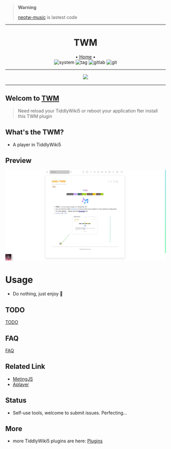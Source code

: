 > **Warning**
> 
> [neotw-music](https://github.com/oeyoews/neotw/tree/main/dev/plugins/neotw-music) is lastest code

<hr>
<h1 align="center">TWM</h1>

<div align="center">
  <span> • </span>
	<a href="https://oeyoews.github.io/twm">Home</a>
  <span> • </span>
</div>

<div align="center">
<img src="https://img.shields.io/badge/System-Linux-white.svg?style=flat-square&logo=linux&logoColor=white&color=BB9AF7" alt="system">
<img src="https://img.shields.io/gitlab/v/tag/oeyoews/twm?color=green&logo=FastAPI&style=flat-square" alt="tag">
<img src="https://img.shields.io/badge/Gitlab-Yes-ffcc00.svg?style=flat-square&logo=gitlab&label=Gitlab" alt="gitlab">
<img src="https://img.shields.io/badge/GIT-Yes-green.svg?style=flat-square&logo=git&label=GIT" alt="git">

<hr>

<img src="https://cdn.jsdelivr.net/gh/oeyoews/img/music-notes.png" width=128 />

</div>

<div align="center">

</div>

<hr>

## Welcom to [TWM](https://twms.vercel.app/)

> Need reload your TiddlyWiki5 or reboot your application fter install this TWM plugin

## What's the TWM?

* A player in TiddlyWiki5

## Preview

<div align="center">
 <img src="img/2022-07-22-16-45-25.png" alt="prwview twm" width=512>
</div>

# Usage

* Do nothing, just enjoy 🎵

## TODO

[TODO](docs/TODO.md)

##  FAQ

[FAQ](docs/FAQ.md)

## Related Link

* [MetingJS](https://github.com/metowolf/MetingJS)
* [Aplayer](https://github.com/DIYgod/APlayer)

## Status

* Self-use tools, welcome to submit issues. Perfecting...

## More

* more TiddlyWiki5 plugins are here: [Plugins](https://tw-cpl.netlify.app/#Index:Index)
